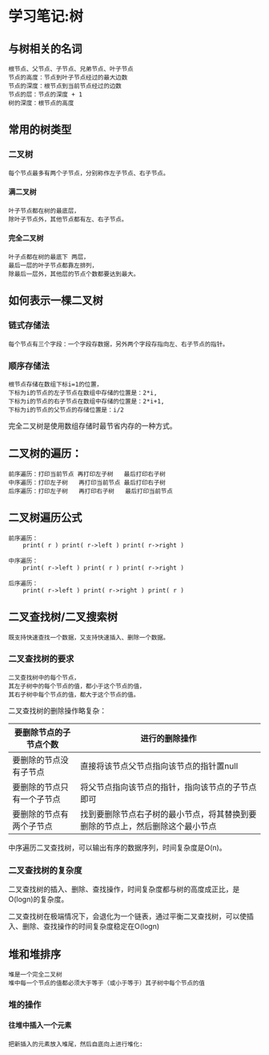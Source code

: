 # 学习笔记:树

## 与树相关的名词

    根节点、父节点、子节点、兄弟节点、叶子节点
    节点的高度：节点到叶子节点经过的最大边数
    节点的深度：根节点到当前节点经过的边数
    节点的层：节点的深度 + 1
    树的深度：根节点的高度

## 常用的树类型

### 二叉树

    每个节点最多有两个子节点，分别称作左子节点、右子节点。

#### 满二叉树

    叶子节点都在树的最底层，
    除叶子节点外，其他节点都有左、右子节点。

#### 完全二叉树

    叶子点都在树的最底下 两层，
    最后一层的叶子节点都靠左排列，
    除最后一层外，其他层的节点个数都要达到最大。

## 如何表示一棵二叉树

### 链式存储法
    
    每个节点有三个字段：一个字段存数据，另外两个字段存指向左、右子节点的指针。

### 顺序存储法
    
    根节点存储在数组下标i=1的位置，
    下标为i的节点的左子节点在数组中存储的位置是：2*i,
    下标为i的节点的右子节点在数组中存储的位置是：2*i+1,
    下标为i的节点的父节点的存储位置是：i/2

完全二叉树是使用数组存储时最节省内存的一种方式。

## 二叉树的遍历：

    前序遍历：打印当前节点 再打印左子树   最后打印右子树
    中序遍历：打印左子树   再打印当前节点 最后打印右子树
    后序遍历：打印左子树   再打印右子树   最后打印当前节点
    
## 二叉树遍历公式
    
    前序遍历：
        print( r ) print( r->left ) print( r->right )

    中序遍历：   
        print( r->left ) print( r ) print( r->right )

    后序遍历：
        print( r->left ) print( r->right ) print( r )

## 二叉查找树/二叉搜索树

    既支持快速查找一个数据，又支持快速插入、删除一个数据。

### 二叉查找树的要求

    二叉查找树中的每个节点，
    其左子树中的每个节点的值，都小于这个节点的值，
    其右子树中每个节点的值，都大于这个节点的值。

二叉查找树的删除操作略复杂：

|要删除节点的子节点个数|进行的删除操作|
|---|---|
|要删除的节点没有子节点|直接将该节点父节点指向该节点的指针置null|
|要删除的节点只有一个子节点|将父节点指向该节点的指针，指向该节点的子节点即可|
|要删除的节点有两个子节点|找到要删除节点右子树的最小节点，将其替换到要删除的节点上，然后删除这个最小节点|


中序遍历二叉查找树，可以输出有序的数据序列，时间复杂度是O(n)。

### 二叉查找树的复杂度

二叉查找树的插入、删除、查找操作，时间复杂度都与树的高度成正比，是O(logn)的复杂度。

二叉查找树在极端情况下，会退化为一个链表，通过平衡二叉查找树，可以使插入、删除、查找操作的时间复杂度稳定在O(logn)

## 堆和堆排序

    堆是一个完全二叉树
    堆中每一个节点的值都必须大于等于（或小于等于）其子树中每个节点的值

### 堆的操作

#### 往堆中插入一个元素

    把新插入的元素放入堆尾，然后自底向上进行堆化:　    
